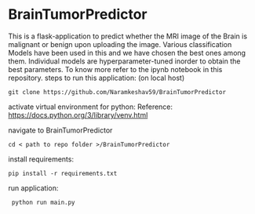 # BrainTumorPredictor
This is a flask-application to predict whether the MRI image of the Brain is malignant or benign upon uploading the image. Various classification Models have been used in this and we have chosen the best ones among them. Individual models are hyperparameter-tuned inorder to obtain the best parameters. To know more refer to the ipynb notebook in this repository.
steps to run this application: (on local host)

```git clone https://github.com/Naramkeshav59/BrainTumorPredictor```

activate virtual environment for python:
Reference: https://docs.python.org/3/library/venv.html

navigate to BrainTumorPredictor

```cd < path to repo folder >/BrainTumorPredictor ```

install requirements:

```pip install -r requirements.txt ```

run application:

``` python run main.py```
